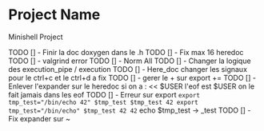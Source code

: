 # Project Name
Minishell Project

TODO [] - Finir la doc doxygen dans le .h
TODO [] - Fix max 16 heredoc
TODO [] - valgrind error 
TODO [] - Norm All
TODO [] - Changer la logique des execution_pipe / execution 
TODO [] - Here_doc changer les signaux pour le ctrl+c et le ctrl+d a fix
TODO [] - gerer le + sur export +=
TODO [] - Enlever l'expander sur le heredoc si on a : << $USER l'eof est $USER on le fait jamais dans les eof
TODO [] - Erreur sur export
                ```
                export tmp_test="/bin/echo 42"
                $tmp_test
                $tmp_test 42
                export tmp_test="/bin/echo"
                $tmp_test 42 42
                ```
                echo $tmp_test -> _test
TODO [] - Fix expander sur ~